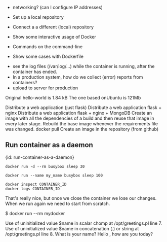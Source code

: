 * networking? (can I configure IP addresses)
* Set up a local repository
* Connect a a different (local) repository



* Show some interactive usage of Docker
* Commands on the command-line
* Show some cases with Dockerfile


- see the log files (/var/log/...) while the container is running, after the container has ended.
- In a production system, how do we collect (error) reports from containers?
- upload to server for production



Original hello-world is 1.84 kB
The one based onUbuntu is 121Mb

Distribute a web application (just flask)
Distribute a web application flask + nginx
Distribute a web application flask + nginx + MongoDB
Create an image with all the dependencies of a build and then reuse that image in every later stage. Rebuild the base image whenever the requirements file was changed.
docker pull
Create an image in the repository (from github)


## Run container as a daemon
{id: run-container-as-a-daemon}

```
docker run -d --rm busybox sleep 30

docker run --name my_name busybox sleep 100

docker inspect CONTAINER_ID
docker logs CONTAINER_ID
```


That's really nice, but once we close the container we lose our changes.
When we run again we need to start from scratch.


$ docker run --rm mydocker

Use of uninitialized value $name in scalar chomp at /opt/greetings.pl line 7.
Use of uninitialized value $name in concatenation (.) or string at /opt/greetings.pl line 8.
What is your name? Hello , how are you today?

